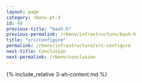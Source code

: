 ```yaml
---
layout: page
category: rbenv-pt-3
id: 48
previous-title: "bash.h"
previous-permalink: /rbenv/infrastructure/bash-h
title: "src/configure"
permalink: /rbenv/infrastructure/src-configure
next-title: Conclusion
next-permalink: /rbenv/conclusion
---
```


{% include_relative 3-ah-content.md %}
